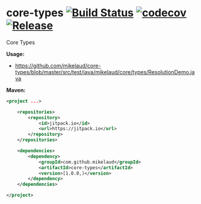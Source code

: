# core-types [![Build Status](https://travis-ci.org/mikelaud/core-types.svg?branch=master)](https://travis-ci.org/mikelaud/core-types) [![codecov](https://codecov.io/gh/mikelaud/core-types/branch/master/graph/badge.svg)](https://codecov.io/gh/mikelaud/core-types) [![Release](https://jitpack.io/v/mikelaud/core-types.svg)](https://jitpack.io/#mikelaud/core-types)

Core Types

**Usage:**
- https://github.com/mikelaud/core-types/blob/master/src/test/java/mikelaud/core/types/ResolutionDemo.java

**Maven:**
```XML
<project ...>

	<repositories>
		<repository>
			<id>jitpack.io</id>
			<url>https://jitpack.io</url>
		</repository>
	</repositories>

	<dependencies>
		<dependency>
			<groupId>com.github.mikelaud</groupId>
			<artifactId>core-types</artifactId>
			<version>[1.0.0,)</version>
		</dependency>
	</dependencies>

</project>
```
